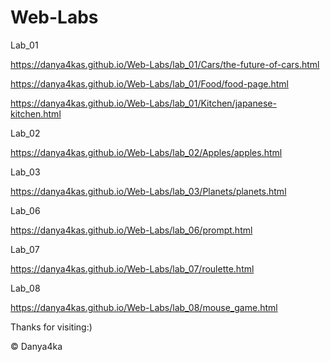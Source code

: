 # Web-Labs
Lab_01

https://danya4kas.github.io/Web-Labs/lab_01/Cars/the-future-of-cars.html

https://danya4kas.github.io/Web-Labs/lab_01/Food/food-page.html

https://danya4kas.github.io/Web-Labs/lab_01/Kitchen/japanese-kitchen.html

Lab_02

https://danya4kas.github.io/Web-Labs/lab_02/Apples/apples.html

Lab_03

https://danya4kas.github.io/Web-Labs/lab_03/Planets/planets.html

Lab_06

https://danya4kas.github.io/Web-Labs/lab_06/prompt.html

Lab_07

https://danya4kas.github.io/Web-Labs/lab_07/roulette.html

Lab_08

https://danya4kas.github.io/Web-Labs/lab_08/mouse_game.html







Thanks for visiting:)

© Danya4ka 

